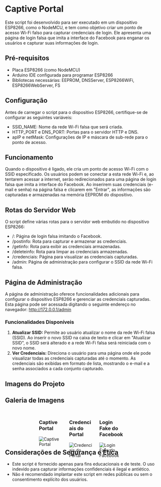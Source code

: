 # **Captive Portal**

Este script foi desenvolvido para ser executado em um dispositivo ESP8266, como o NodeMCU, e tem como objetivo criar um ponto de acesso Wi-Fi falso para capturar credenciais de login. Ele apresenta uma página de login falsa que imita a interface do Facebook para enganar os usuários e capturar suas informações de login.

## **Pré-requisitos**
- Placa ESP8266 (como NodeMCU)
- Arduino IDE configurada para programar ESP8266
- Bibliotecas necessárias: EEPROM, DNSServer, ESP8266WiFi, ESP8266WebServer, FS
    
## **Configuração**
Antes de carregar o script para o dispositivo ESP8266, certifique-se de configurar as seguintes variáveis:
- SSID_NAME: Nome da rede Wi-Fi falsa que será criada.
- HTTP_PORT e DNS_PORT: Portas para o servidor HTTP e DNS.
- apIP e netMask: Configurações de IP e máscara de sub-rede para o ponto de acesso.
    
## **Funcionamento**
Quando o dispositivo é ligado, ele cria um ponto de acesso Wi-Fi com o SSID especificado. Os usuários podem se conectar a esta rede Wi-Fi e, ao tentarem acessar a internet, serão redirecionados para uma página de login falsa que imita a interface do Facebook.
Ao inserirem suas credenciais (e-mail e senha) na página falsa e clicarem em "Entrar", as informações são capturadas e armazenadas na memória EEPROM do dispositivo.

## **Rotas do Servidor Web**
O script define várias rotas para o servidor web embutido no dispositivo ESP8266:
- /: Página de login falsa imitando o Facebook.
- /postinfo: Rota para capturar e armazenar as credenciais.
- /getinfo: Rota para exibir as credenciais armazenadas.
- /deleteinfo: Rota para limpar as credenciais armazenadas.
- /credenciais: Página para visualizar as credenciais capturadas.
- /admin: Página de administração para configurar o SSID da rede Wi-Fi falsa.
    
## **Página de Administração**
A página de administração oferece funcionalidades adicionais para configurar o dispositivo ESP8266 e gerenciar as credenciais capturadas. Esta página pode ser acessada digitando o seguinte endereço no navegador: http://172.0.0.1/admin
### Funcionalidades Disponíveis
1. **Atualizar SSID:** Permite ao usuário atualizar o nome da rede Wi-Fi falsa (SSID). Ao inserir o novo SSID na caixa de texto e clicar em "Atualizar SSID", o SSID será alterado e a rede Wi-Fi falsa será reiniciada com o novo nome.
2. **Ver Credenciais:** Direciona o usuário para uma página onde ele pode visualizar todas as credenciais capturadas até o momento. As credenciais são exibidas em formato de lista, mostrando o e-mail e a senha associados a cada conjunto capturado.

## **Imagens do Projeto**

<!DOCTYPE html>
<html lang="en">
<head>
<meta charset="UTF-8">
<meta name="viewport" content="width=device-width, initial-scale=1.0">
<title>Galeria de Imagens</title>
<style>
  .container {
    display: flex; /* Define um layout flexível */
    justify-content: center; /* Centraliza os elementos horizontalmente */
    flex-wrap: wrap; /* Permite que as imagens quebrem para a próxima linha se não houver espaço suficiente */
  }
  .imagem {
    margin: 10px; /* Adiciona margem entre as imagens */
    width: 80px; /* Define a largura das imagens */
    height: 80px; /* Define a altura das imagens */
  }
</style>
</head>
<body>

<h2>Galeria de Imagens</h2>

<div class="container">
  <div class="imagem">
    <h3>Captive Portal</h3>
    <img src="https://github.com/thufcode/captive_portal/assets/36115813/f7d381d9-46db-4979-8032-9567bc175d11" alt="Captive Portal">
  </div>
  <div class="imagem">
    <h3>Credenciais do Portal</h3>
    <img src="https://github.com/thufcode/captive_portal/assets/36115813/fcc6e2b2-2f4d-42eb-b0ce-f24413ee846c" alt="Credenciais do Portal">
  </div>
  <div class="imagem">
    <h3>Login Fake do Facebook</h3>
    <img src="https://github.com/thufcode/captive_portal/assets/36115813/4143ecfa-fdb8-4805-b306-6fb11f1531cf" alt="Login Fake do Facebook">
  </div>
</div>

</body>
</html>




## **Considerações de Segurança e Ética**
- Este script é fornecido apenas para fins educacionais e de teste. O uso indevido para capturar informações confidenciais é ilegal e antiético.
- Não é recomendado implantar este script em redes públicas ou sem o consentimento explícito dos usuários.

